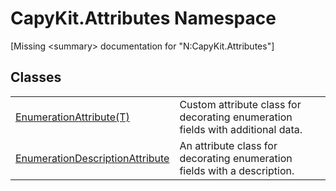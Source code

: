 # CapyKit.Attributes Namespace


\[Missing &lt;summary&gt; documentation for "N:CapyKit.Attributes"\]



## Classes
<table>
<tr>
<td><a href="T_CapyKit_Attributes_EnumerationAttribute_1.md">EnumerationAttribute(T)</a></td>
<td>Custom attribute class for decorating enumeration fields with additional data.</td></tr>
<tr>
<td><a href="T_CapyKit_Attributes_EnumerationDescriptionAttribute.md">EnumerationDescriptionAttribute</a></td>
<td>An attribute class for decorating enumeration fields with a description.</td></tr>
</table>